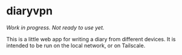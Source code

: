 # diaryvpn

*Work in progress. Not ready to use yet.*

This is a little web app for writing a diary from different devices. It is intended to be run on the local network, or on Tailscale.
